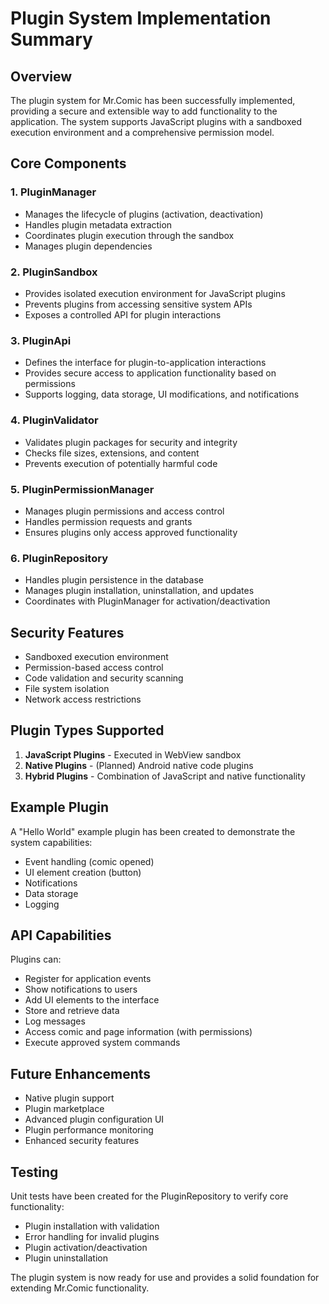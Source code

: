 # Plugin System Implementation Summary

## Overview
The plugin system for Mr.Comic has been successfully implemented, providing a secure and extensible way to add functionality to the application. The system supports JavaScript plugins with a sandboxed execution environment and a comprehensive permission model.

## Core Components

### 1. PluginManager
- Manages the lifecycle of plugins (activation, deactivation)
- Handles plugin metadata extraction
- Coordinates plugin execution through the sandbox
- Manages plugin dependencies

### 2. PluginSandbox
- Provides isolated execution environment for JavaScript plugins
- Prevents plugins from accessing sensitive system APIs
- Exposes a controlled API for plugin interactions

### 3. PluginApi
- Defines the interface for plugin-to-application interactions
- Provides secure access to application functionality based on permissions
- Supports logging, data storage, UI modifications, and notifications

### 4. PluginValidator
- Validates plugin packages for security and integrity
- Checks file sizes, extensions, and content
- Prevents execution of potentially harmful code

### 5. PluginPermissionManager
- Manages plugin permissions and access control
- Handles permission requests and grants
- Ensures plugins only access approved functionality

### 6. PluginRepository
- Handles plugin persistence in the database
- Manages plugin installation, uninstallation, and updates
- Coordinates with PluginManager for activation/deactivation

## Security Features
- Sandboxed execution environment
- Permission-based access control
- Code validation and security scanning
- File system isolation
- Network access restrictions

## Plugin Types Supported
1. **JavaScript Plugins** - Executed in WebView sandbox
2. **Native Plugins** - (Planned) Android native code plugins
3. **Hybrid Plugins** - Combination of JavaScript and native functionality

## Example Plugin
A "Hello World" example plugin has been created to demonstrate the system capabilities:
- Event handling (comic opened)
- UI element creation (button)
- Notifications
- Data storage
- Logging

## API Capabilities
Plugins can:
- Register for application events
- Show notifications to users
- Add UI elements to the interface
- Store and retrieve data
- Log messages
- Access comic and page information (with permissions)
- Execute approved system commands

## Future Enhancements
- Native plugin support
- Plugin marketplace
- Advanced plugin configuration UI
- Plugin performance monitoring
- Enhanced security features

## Testing
Unit tests have been created for the PluginRepository to verify core functionality:
- Plugin installation with validation
- Error handling for invalid plugins
- Plugin activation/deactivation
- Plugin uninstallation

The plugin system is now ready for use and provides a solid foundation for extending Mr.Comic functionality.